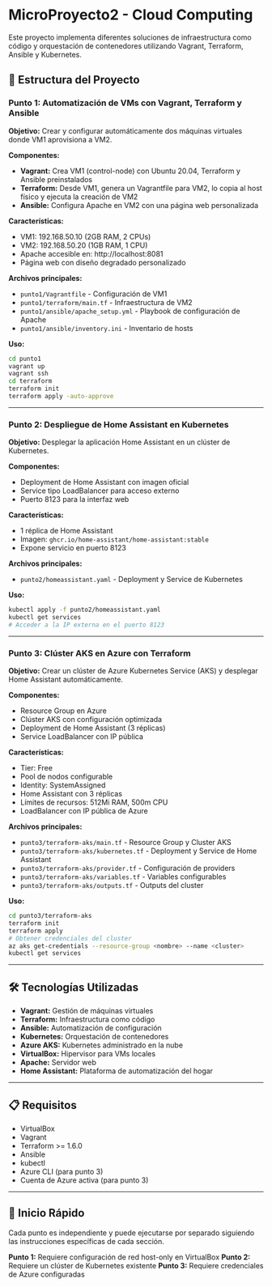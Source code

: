 # MicroProyecto2 - Cloud Computing

Este proyecto implementa diferentes soluciones de infraestructura como código y orquestación de contenedores utilizando Vagrant, Terraform, Ansible y Kubernetes.

## 📁 Estructura del Proyecto

### Punto 1: Automatización de VMs con Vagrant, Terraform y Ansible

**Objetivo:** Crear y configurar automáticamente dos máquinas virtuales donde VM1 aprovisiona a VM2.

**Componentes:**
- **Vagrant:** Crea VM1 (control-node) con Ubuntu 20.04, Terraform y Ansible preinstalados
- **Terraform:** Desde VM1, genera un Vagrantfile para VM2, lo copia al host físico y ejecuta la creación de VM2
- **Ansible:** Configura Apache en VM2 con una página web personalizada

**Características:**
- VM1: 192.168.50.10 (2GB RAM, 2 CPUs)
- VM2: 192.168.50.20 (1GB RAM, 1 CPU)
- Apache accesible en: http://localhost:8081
- Página web con diseño degradado personalizado

**Archivos principales:**
- `punto1/Vagrantfile` - Configuración de VM1
- `punto1/terraform/main.tf` - Infraestructura de VM2
- `punto1/ansible/apache_setup.yml` - Playbook de configuración de Apache
- `punto1/ansible/inventory.ini` - Inventario de hosts

**Uso:**
```bash
cd punto1
vagrant up
vagrant ssh
cd terraform
terraform init
terraform apply -auto-approve
```

---

### Punto 2: Despliegue de Home Assistant en Kubernetes

**Objetivo:** Desplegar la aplicación Home Assistant en un clúster de Kubernetes.

**Componentes:**
- Deployment de Home Assistant con imagen oficial
- Service tipo LoadBalancer para acceso externo
- Puerto 8123 para la interfaz web

**Características:**
- 1 réplica de Home Assistant
- Imagen: `ghcr.io/home-assistant/home-assistant:stable`
- Expone servicio en puerto 8123

**Archivos principales:**
- `punto2/homeassistant.yaml` - Deployment y Service de Kubernetes

**Uso:**
```bash
kubectl apply -f punto2/homeassistant.yaml
kubectl get services
# Acceder a la IP externa en el puerto 8123
```

---

### Punto 3: Clúster AKS en Azure con Terraform

**Objetivo:** Crear un clúster de Azure Kubernetes Service (AKS) y desplegar Home Assistant automáticamente.

**Componentes:**
- Resource Group en Azure
- Clúster AKS con configuración optimizada
- Deployment de Home Assistant (3 réplicas)
- Service LoadBalancer con IP pública

**Características:**
- Tier: Free
- Pool de nodos configurable
- Identity: SystemAssigned
- Home Assistant con 3 réplicas
- Límites de recursos: 512Mi RAM, 500m CPU
- LoadBalancer con IP pública de Azure

**Archivos principales:**
- `punto3/terraform-aks/main.tf` - Resource Group y Cluster AKS
- `punto3/terraform-aks/kubernetes.tf` - Deployment y Service de Home Assistant
- `punto3/terraform-aks/provider.tf` - Configuración de providers
- `punto3/terraform-aks/variables.tf` - Variables configurables
- `punto3/terraform-aks/outputs.tf` - Outputs del cluster

**Uso:**
```bash
cd punto3/terraform-aks
terraform init
terraform apply
# Obtener credenciales del cluster
az aks get-credentials --resource-group <nombre> --name <cluster>
kubectl get services
```

---

## 🛠️ Tecnologías Utilizadas

- **Vagrant:** Gestión de máquinas virtuales
- **Terraform:** Infraestructura como código
- **Ansible:** Automatización de configuración
- **Kubernetes:** Orquestación de contenedores
- **Azure AKS:** Kubernetes administrado en la nube
- **VirtualBox:** Hipervisor para VMs locales
- **Apache:** Servidor web
- **Home Assistant:** Plataforma de automatización del hogar

---

## 📋 Requisitos

- VirtualBox
- Vagrant
- Terraform >= 1.6.0
- Ansible
- kubectl
- Azure CLI (para punto 3)
- Cuenta de Azure activa (para punto 3)

---

## 🚀 Inicio Rápido

Cada punto es independiente y puede ejecutarse por separado siguiendo las instrucciones específicas de cada sección.

**Punto 1:** Requiere configuración de red host-only en VirtualBox
**Punto 2:** Requiere un clúster de Kubernetes existente
**Punto 3:** Requiere credenciales de Azure configuradas
